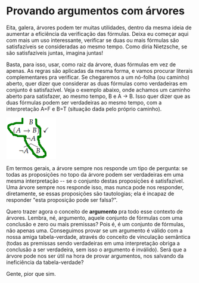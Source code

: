 # Provando argumentos com árvores

Eita, galera, árvores podem ter muitas utilidades, dentro da mesma ideia de aumentar a eficiência da verificação das fórmulas. Deixa eu começar aqui com mais um uso interessante, verificar se duas ou mais fórmulas são satisfazíveis se consideradas ao mesmo tempo. Como diria Nietzsche, se são satisfazíveis juntas, imagina juntas!

Basta, para isso, usar, como raiz da árvore, duas fórmulas em vez de apenas. As regras são aplicadas da mesma forma, e vamos procurar literais complementares pra verificar. Se chegaremos a um nó-folha (ou caminho) aberto, quer dizer que considerar as duas fórmulas como verdadeiras em conjunto é satisfazível. Veja o exemplo abaixo, onde achamos um caminho aberto para satisfazer, ao mesmo tempo, B e A → B. Isso quer dizer que as duas fórmulas podem ser verdadeiras ao mesmo tempo, com a interpretação A=F e B=T (situação dada pelo próprio caminho).

![provas/t1.png](provas/t1.png)

Em termos gerais, a árvore sempre nos responde um tipo de pergunta: se todas as proposições no topo da árvore podem ser verdadeiras em uma mesma interpretação -- se o conjunto destas proposições é satisfazível. Uma árvore sempre nos responde isso, mas nunca pode nos responder, diretamente, se essas proposições são tautologias; ela é incapaz de responder "esta proposição pode ser falsa?". 

Quero trazer agora o conceito de **argumento** pra todo esse contexto de árvores. Lembra, né, argumento, aquele conjunto de fórmulas com uma conclusão e zero ou mais premissas? Pois é, é um conjunto de fórmulas, não apenas uma. Conseguimos provar se um argumento é válido com a nossa amiga tabela-verdade, através do conceito de vinculação semântica (todas as premissas sendo verdadeiras em uma interpretação obriga a conclusão a ser verdadeira, sem isso o argumento é inválido). Será que a árvore pode nos ser útil na hora de provar argumentos, nos salvando da ineficiência da tabela-verdade?

Gente, pior que sim. 